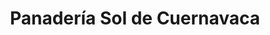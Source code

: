 ---
title: "Panadería Sol de Cuernavaca"
url: /tetela-del-monte/panaderia-sol-de-cuernavaca/
shop: Bäckerei
---